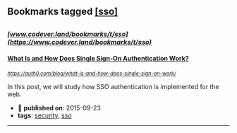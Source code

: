 ## Bookmarks tagged [[sso]](https://www.codever.land/search?q=[sso])

_<sup><sup>[www.codever.land/bookmarks/t/sso](https://www.codever.land/bookmarks/t/sso)</sup></sup>_
---
#### [What Is and How Does Single Sign-On Authentication Work?](https://auth0.com/blog/what-is-and-how-does-single-sign-on-work/)
_<sup>https://auth0.com/blog/what-is-and-how-does-single-sign-on-work/</sup>_

In this post, we will study how SSO authentication is implemented for the web.
* :calendar: **published on**: 2015-09-23
* **tags**: [security](../tagged/security.md), [sso](../tagged/sso.md)
---
